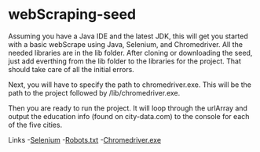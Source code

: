 # webScraping-seed
Assuming you have a Java IDE and the latest JDK, this will get you started with a basic webScrape using Java, Selenium, and Chromedriver.
All the needed libraries are in the lib folder.  After cloning or downloading the seed, just add everthing from the lib folder to the
libraries for the project.  That should take care of all the initial errors.

Next, you will have to specify the path to chromedriver.exe.  This will be the path to the project followed by /lib/chromedriver.exe.

Then you are ready to run the project.  It will loop through the urlArray and output the education info (found on city-data.com) to 
the console for each of the five cities. 


Links
-[Selenium](http://www.seleniumhq.org/)
-[Robots.txt](http://www.robotstxt.org/robotstxt.html)
-[Chromedriver.exe](https://sites.google.com/a/chromium.org/chromedriver/downloads)
